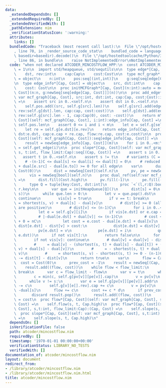 ```yaml
---
data:
  _extendedDependsOn: []
  _extendedRequiredBy: []
  _extendedVerifiedWith: []
  _pathExtension: nim
  _verificationStatusIcon: ':warning:'
  attributes:
    links: []
  bundledCode: "Traceback (most recent call last):\n  File \"/opt/hostedtoolcache/Python/3.8.5/x64/lib/python3.8/site-packages/onlinejudge_verify/documentation/build.py\"\
    , line 70, in _render_source_code_stat\n    bundled_code = language.bundle(stat.path,\
    \ basedir=basedir).decode()\n  File \"/opt/hostedtoolcache/Python/3.8.5/x64/lib/python3.8/site-packages/onlinejudge_verify/languages/nim.py\"\
    , line 86, in bundle\n    raise NotImplementedError\nNotImplementedError\n"
  code: "when not declared ATCODER_MINCOSTFLOW_HPP:\n  const ATCODER_MINCOSTFLOW_HPP*\
    \ = 1\n\n  import std/heapqueue, std/sequtils\n\n  type edge*[Cap, Cost] = object\n\
    \    dst, rev:int\n    cap:Cap\n    cost:Cost\n\n  type mcf_graph*[Cap, Cost]\
    \ = object\n    n:int\n    pos:seq[(int,int)]\n    g:seq[seq[edge[Cap, Cost]]]\n\
    \n  type edge_info*[Cap, Cost] = object\n    src, dst:int\n    cap, flow: Cap\n\
    \    cost: Cost\n\n  proc initMCFGraph*[Cap, Cost](n:int):auto = mcf_graph[Cap,\
    \ Cost](n:n, g:newSeq[seq[edge[Cap, Cost]]](n))\n\n  proc add_edge*[Cap, Cost](self:\
    \ var mcf_graph[Cap, Cost], src:int, dst:int, cap:Cap, cost:Cost):int {.discardable.}\
    \ =\n    assert src in 0..<self.n\n    assert dst in 0..<self.n\n    let m = self.pos.len\n\
    \    self.pos.add((src, self.g[src].len))\n    self.g[src].add(edge[Cap, Cost](dst:dst,\
    \ rev:self.g[dst].len, cap:cap, cost:cost))\n    self.g[dst].add(edge[Cap, Cost](dst:src,\
    \ rev:self.g[src].len - 1, cap:Cap(0), cost: -cost))\n    return m\n\n  proc get_edge*[Cap,\
    \ Cost](self: mcf_graph[Cap, Cost], i:int):edge_info[Cap, Cost] =\n    let m =\
    \ self.pos.len\n    assert 0 <= i and i < m\n    let e = self.g[self.pos[i][0]][self.pos[i][1]]\n\
    \    let re = self.g[e.dst][e.rev]\n    return edge_info[Cap, Cost](src:self.pos[i][0],\
    \ dst:e.dst, cap:e.cap + re.cap, flow:re.cap, cost:e.cost)\n\n  proc edges*[Cap,\
    \ Cost](self: mcf_graph[Cap, Cost]):seq[edge_info[Cap, Cost]] =\n    let m = self.pos.len\n\
    \    result = newSeq[edge_info[Cap, Cost]](m)\n    for i in 0..<m:\n      result[i]\
    \ = self.get_edge(i)\n\n  proc slope*[Cap, Cost](self: var mcf_graph[Cap, Cost],\
    \ s, t:int, flow_limit:Cap):seq[(Cap, Cost)] =\n    assert s in 0..<self.n\n \
    \   assert t in 0..<self.n\n    assert s != t\n    # variants (C = maxcost):\n\
    \    # -(n-1)C <= dual[s] <= dual[i] <= dual[t] = 0\n    # reduced cost (= e.cost\
    \ + dual[e.src] - dual[e.to]) >= 0 for all edge\n    var\n      dual = newSeqWith(self.n,\
    \ Cost(0))\n      dist = newSeq[Cost](self.n)\n      pv, pe = newSeq[int](self.n)\n\
    \      vis = newSeq[bool](self.n)\n    proc dual_ref(self:var mcf_graph[Cap, Cost]):bool\
    \ =\n      dist.fill(Cost.high)\n      pv.fill(-1)\n      pe.fill(-1)\n      vis.fill(false)\n\
    \      type Q = tuple[key:Cost, dst:int]\n      proc `<`(l,r:Q):bool = l.key <\
    \ r.key\n\n      var que = initHeapQueue[Q]()\n      dist[s] = 0\n      que.push((Cost(0),\
    \ s))\n      while que.len > 0:\n        let v = que.pop().dst\n        if vis[v]:\
    \ continue\n        vis[v] = true\n        if v == t: break\n        # dist[v]\
    \ = shortest(s, v) + dual[s] - dual[v]\n        # dist[v] >= 0 (all reduced cost\
    \ are positive)\n        # dist[v] <= (n-1)C\n        for i in 0..<self.g[v].len:\n\
    \          let e = self.g[v][i]\n          if vis[e.dst] or e.cap == 0: continue\n\
    \          # |-dual[e.dst] + dual[v]| <= (n-1)C\n          # cost <= C - -(n-1)C\
    \ + 0 = nC\n          let cost = e.cost - dual[e.dst] + dual[v]\n          if\
    \ dist[e.dst] - dist[v] > cost:\n            dist[e.dst] = dist[v] + cost\n  \
    \          pv[e.dst] = v\n            pe[e.dst] = i\n            que.push((dist[e.dst],\
    \ e.dst))\n      if not vis[t]:\n        return false\n\n      for v in 0..<self.n:\n\
    \        if not vis[v]: continue\n        # dual[v] = dual[v] - dist[t] + dist[v]\n\
    \        #     = dual[v] - (shortest(s, t) + dual[s] - dual[t]) + (shortest(s,\
    \ v) + dual[s] - dual[v])\n        #     = - shortest(s, t) + dual[t] + shortest(s,\
    \ v)\n        #     = shortest(s, v) - shortest(s, t) >= 0 - (n-1)C\n        dual[v]\
    \ -= dist[t] - dist[v]\n      return true\n    var\n      flow = Cap(0)\n    \
    \  cost = Cost(0)\n      prev_cost = -1\n    result = newSeq[(Cap, Cost)]()\n\
    \    result.add((flow, cost))\n    while flow < flow_limit:\n      if not self.dual_ref():\
    \ break\n      var c = flow_limit - flow\n      var v = t\n      while v != s:\n\
    \        c = min(c, self.g[pv[v]][pe[v]].cap)\n        v = pv[v]\n      v = t\n\
    \      while v != s:\n        var e = self.g[pv[v]][pe[v]].addr\n        e[].cap\
    \ -= c\n        self.g[v][e[].rev].cap += c\n        v = pv[v]\n      let d =\
    \ -dual[s]\n      flow += c\n      cost += c * d\n      if prev_cost == d:\n \
    \       discard result.pop()\n      result.add((flow, cost))\n      prev_cost\
    \ = cost\n  proc flow*[Cap, Cost](self: var mcf_graph[Cap, Cost], s,t:int):(Cap,\
    \ Cost) =\n    self.flow(s, t, Cap.high)\n  proc flow*[Cap, Cost](self: var mcf_graph[Cap,\
    \ Cost], s,t:int, flow_limit:Cap):(Cap, Cost) =\n    self.slope(s, t, flow_limit)[^1]\n\
    \  proc slope*[Cap, Cost](self: var mcf_graph[Cap, Cost], s,t:int):seq[(Cap, Cost)]\
    \ =\n    self.slope(s, t, Cap.high)\n"
  dependsOn: []
  isVerificationFile: false
  path: atcoder/mincostflow.nim
  requiredBy: []
  timestamp: '1970-01-01 00:00:00+00:00'
  verificationStatus: LIBRARY_NO_TESTS
  verifiedWith: []
documentation_of: atcoder/mincostflow.nim
layout: document
redirect_from:
- /library/atcoder/mincostflow.nim
- /library/atcoder/mincostflow.nim.html
title: atcoder/mincostflow.nim
---
```

